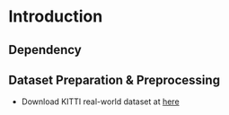 # Introduction
## Dependency
## Dataset Preparation & Preprocessing
- Download KITTI real-world dataset at [here]([http://www.cvlibs.net/download.php?file=data_odometry_poses.zip](https://www.cvlibs.net/datasets/kitti/))



